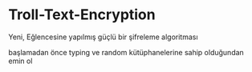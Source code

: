 # Troll-Text-Encryption
Yeni, Eğlencesine yapılmış güçlü bir şifreleme algoritması

başlamadan önce typing ve random kütüphanelerine sahip olduğundan emin ol

